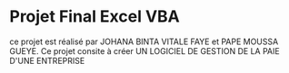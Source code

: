 # Projet Final Excel VBA
ce projet est réalisé par JOHANA BINTA VITALE FAYE et PAPE MOUSSA GUEYE. Ce projet consite à créer UN LOGICIEL DE GESTION DE LA PAIE D'UNE ENTREPRISE
